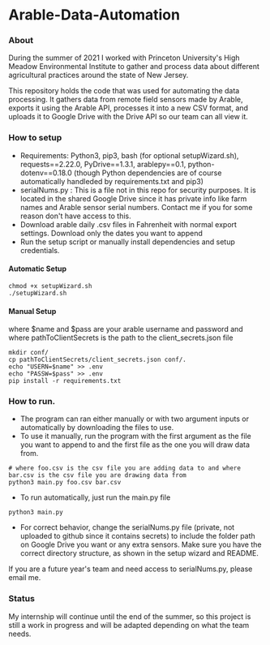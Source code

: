 # Arable-Data-Automation
### About
During the summer of 2021 I worked with Princeton University's High Meadow Environmental Institute to gather and process data about different agricultural practices around the state of New Jersey.

This repository holds the code that was used for automating the data processing. It gathers data from remote field sensors made by Arable, exports it using the Arable API, processes it into a new CSV format, and uploads it to Google Drive with the Drive API so our team can all view it.  

### How to setup
* Requirements: Python3, pip3, bash (for optional setupWizard.sh), requests==2.22.0, PyDrive==1.3.1, arablepy==0.1, python-dotenv==0.18.0 (though Python dependencies are of course automatically handleded by requirements.txt and pip3)
* serialNums.py : This is a file not in this repo for security purposes. It is located in the shared Google Drive since it has private info like farm names and Arable sensor serial numbers. Contact me if  you for some reason don't have access to this. 
* Download arable daily .csv files in Fahrenheit with normal export settings. Download only the dates you want to append
* Run the setup script or manually install dependencies and setup credentials.

#### Automatic Setup
```
chmod +x setupWizard.sh
./setupWizard.sh
```
#### Manual Setup
where $name and $pass are your arable username and password and where pathToClientSecrets is the path to the client_secrets.json file
```
mkdir conf/
cp pathToClientSecrets/client_secrets.json conf/.
echo "USERN=$name" >> .env
echo "PASSW=$pass" >> .env
pip install -r requirements.txt 
```
### How to run.
* The program can ran either manually or with two argument inputs or automatically by downloading the files to use. 
* To use it manually, run the program with the first argument as the file you want to append to and the first file as the one you will draw data from.
```
# where foo.csv is the csv file you are adding data to and where bar.csv is the csv file you are drawing data from
python3 main.py foo.csv bar.csv 
```
* To run automatically, just run the main.py file
```
python3 main.py
```
* For correct behavior, change the serialNums.py file (private, not uploaded to github since it contains secrets) to include the folder path on Google Drive you want or any extra sensors. Make sure you have the correct directory structure, as shown in the setup wizard and README. 

If you are a future year's team and need access to serialNums.py, please email me. 

### Status
My internship will continue until the end of the summer, so this project is still a work in progress and will be adapted depending on what the team needs.

